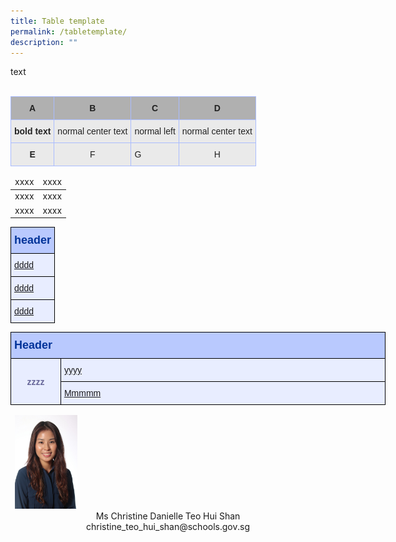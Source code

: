 ```yaml
---
title: Table template
permalink: /tabletemplate/
description: ""
---
```

<div style="text-align:justify;">text</div>
<br>
<style type="text/css">
.tg  {border-collapse:collapse;border-spacing:0;}
.tg td{border-color:black;border-style:solid;border-width:1px;font-family:Arial, sans-serif;font-size:14px;
  overflow:hidden;padding:10px 5px;word-break:normal;}
.tg th{border-color:black;border-style:solid;border-width:1px;font-family:Arial, sans-serif;font-size:14px;
  font-weight:normal;overflow:hidden;padding:10px 5px;word-break:normal;}
.tg .tg-n4qt{background-color:#EAEAEA;color:#222;font-weight:bold;text-align:center;vertical-align:top}
.tg .tg-y7qa{background-color:#EAEAEA;color:#222;text-align:left;vertical-align:top}
.tg .tg-dwlh{background-color:#B0B0B0;color:#222;font-weight:bold;text-align:center;vertical-align:middle}
.tg .tg-ku5w{background-color:#EAEAEA;color:#222;text-align:center;vertical-align:middle}
</style>
<table class="tg"><thead><tr>
    <th class="tg-dwlh">A</th>
    <th class="tg-dwlh">B</th>
    <th class="tg-dwlh">C</th>
    <th class="tg-dwlh">D</th>
  </tr></thead><tbody>
  <tr>
    <td class="tg-n4qt">bold text</td>
    <td class="tg-ku5w">normal center text</td>
    <td class="tg-y7qa">normal left</td>
    <td class="tg-ku5w">normal center text</td>
  </tr><tr>
    <td class="tg-n4qt">E</td>
    <td class="tg-ku5w">F</td>
    <td class="tg-y7qa">G</td>
    <td class="tg-ku5w">H</td>
  </tr></tbody></table>
	
<table align="center"><thead><tr class="Jeff's blog table class">
<td>xxxx</td>
<td>xxxx</td>
</tr></thead>
  <tbody><tr>
<td>xxxx</td>
<td>xxxx</td>
</tr><tr>
<td>xxxx</td>
<td>xxxx</td>
</tr>
</tbody></table>

<style type="text/css">
.tg  {border-collapse:collapse;border-color:#aabcfe;border-spacing:0;}
.tg td{background-color:#e8edff;border-color:#aabcfe;border-style:solid;border-width:1px;color:#669;
  font-family:Arial, sans-serif;font-size:14px;overflow:hidden;padding:10px 5px;word-break:normal;}
.tg th{background-color:#b9c9fe;border-color:#aabcfe;border-style:solid;border-width:1px;color:#039;
  font-family:Arial, sans-serif;font-size:14px;font-weight:normal;overflow:hidden;padding:10px 5px;word-break:normal;}
.tg .tg-18eh{border-color:#000000;font-weight:bold;text-align:center;vertical-align:middle}
.tg .tg-s25z{border-color:#000000;font-size:18px;font-weight:bold;text-align:left;vertical-align:top}
.tg .tg-73oq{border-color:#000000;text-align:left;vertical-align:top}
</style>
<table class="tg" style="undefined;table-layout: fixed; width: 600px">
<thead>
  <tr>
    <th class="tg-s25z">header</th>
  </tr>
</thead>
<tbody>
<tr><td class="tg-73oq"><a href="mailto:cccc">dddd</a></td></tr>
<tr><td class="tg-73oq"><a href="mailto:cccc">dddd</a></td></tr>
<tr><td class="tg-73oq"><a href="mailto:cccc">dddd</a></td></tr>
</tbody>
</table>


<style type="text/css">
.tg  {border-collapse:collapse;border-color:#aabcfe;border-spacing:0;}
.tg td{background-color:#e8edff;border-color:#aabcfe;border-style:solid;border-width:1px;color:#669;
  font-family:Arial, sans-serif;font-size:14px;overflow:hidden;padding:10px 5px;word-break:normal;}
.tg th{background-color:#b9c9fe;border-color:#aabcfe;border-style:solid;border-width:1px;color:#039;
  font-family:Arial, sans-serif;font-size:14px;font-weight:normal;overflow:hidden;padding:10px 5px;word-break:normal;}
.tg .tg-18eh{border-color:#000000;font-weight:bold;text-align:center;vertical-align:middle}
.tg .tg-s25z{border-color:#000000;font-size:18px;font-weight:bold;text-align:left;vertical-align:top}
.tg .tg-73oq{border-color:#000000;text-align:left;vertical-align:top}
</style>
<table class="tg" style="undefined;table-layout: fixed; width: 600px">
<colgroup>
<col style="width: 80px">
<col style="width: 520px">
</colgroup>
<thead>
  <tr>
    <th class="tg-s25z" colspan="2">Header</th>
  </tr>
</thead>
<tbody>
  <tr><td class="tg-18eh" rowspan="2">zzzz</td>
      <td class="tg-73oq"><a href="mailto:xxxx">yyyy</a></td></tr>
  <tr><td class="tg-73oq"><a href="mailto:jjjjj">Mmmmm</a></td></tr>
</tbody>
</table>



<table align="center"><thead><tr class="Jeff's blog table class">
<td style="width:50%"><img src="/images/2020%20Ms%20Christine.jpeg" style="width:100px"><center>Ms Christine Danielle Teo Hui Shan<br>christine_teo_hui_shan@schools.gov.sg</center></td>
</tr></thead></table>